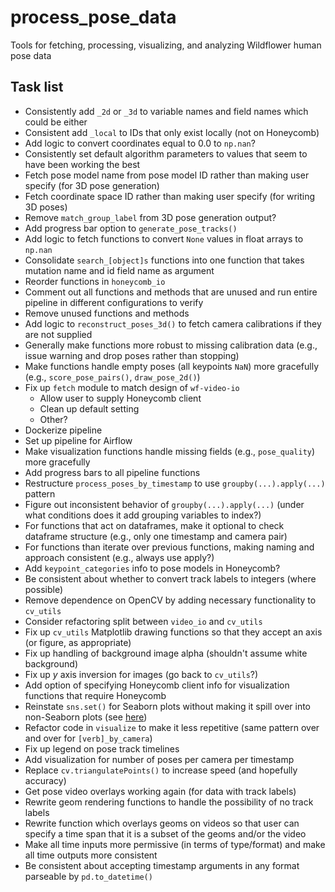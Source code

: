 # process_pose_data

Tools for fetching, processing, visualizing, and analyzing Wildflower human pose data

## Task list

* Consistently add `_2d` or `_3d` to variable names and field names which could be either
* Consistent add `_local` to IDs that only exist locally (not on Honeycomb)
* Add logic to convert coordinates equal to 0.0 to `np.nan`?
* Consistently set default algorithm parameters to values that seem to have been working the best
* Fetch pose model name from pose model ID rather than making user specify (for 3D pose generation)
* Fetch coordinate space ID rather than making user specify (for writing 3D poses)
* Remove `match_group_label` from 3D pose generation output?
* Add progress bar option to `generate_pose_tracks()`
* Add logic to fetch functions to convert `None` values in float arrays to `np.nan`
* Consolidate `search_[object]s` functions into one function that takes mutation name and id field name as argument
* Reorder functions in `honeycomb_io`
* Comment out all functions and methods that are unused and run entire pipeline in different configurations to verify
* Remove unused functions and methods
* Add logic to `reconstruct_poses_3d()` to fetch camera calibrations if they are not supplied
* Generally make functions more robust to missing calibration data (e.g., issue warning and drop poses rather than stopping)
* Make functions handle empty poses (all keypoints `NaN`) more gracefully (e.g., `score_pose_pairs()`, `draw_pose_2d()`)
* Fix up `fetch` module to match design of `wf-video-io`
  - Allow user to supply Honeycomb client
  - Clean up default setting
  - Other?
* Dockerize pipeline
* Set up pipeline for Airflow
* Make visualization functions handle missing fields (e.g., `pose_quality`) more gracefully
* Add progress bars to all pipeline functions
* Restructure `process_poses_by_timestamp` to use `groupby(...).apply(...)` pattern
* Figure out inconsistent behavior of `groupby(...).apply(...)` (under what conditions does it add grouping variables to index?)
* For functions that act on dataframes, make it optional to check dataframe structure (e.g., only one timestamp and camera pair)
* For functions than iterate over previous functions, making naming and approach consistent (e.g., always use apply?)
* Add `keypoint_categories` info to pose models in Honeycomb?
* Be consistent about whether to convert track labels to integers (where possible)
* Remove dependence on OpenCV by adding necessary functionality to `cv_utils`
* Consider refactoring split between `video_io` and `cv_utils`
* Fix up `cv_utils` Matplotlib drawing functions so that they accept an axis (or figure, as appropriate)
* Fix up handling of background image alpha (shouldn't assume white background)
* Fix up _y_ axis inversion for images (go back to `cv_utils`?)
* Add option of specifying Honeycomb client info for visualization functions that require Honeycomb
* Reinstate `sns.set()` for Seaborn plots without making it spill over into non-Seaborn plots (see [here](https://stackoverflow.com/questions/26899310/python-seaborn-to-reset-back-to-the-matplotlib))
* Refactor code in `visualize` to make it less repetitive (same pattern over and over for `[verb]_by_camera`)
* Fix up legend on pose track timelines
* Add visualization for number of poses per camera per timestamp
* Replace `cv.triangulatePoints()` to increase speed (and hopefully accuracy)
* Get pose video overlays working again (for data with track labels)
* Rewrite geom rendering functions to handle the possibility of no track labels
* Rewrite function which overlays geoms on videos so that user can specify a time span that it is a subset of the geoms and/or the video
* Make all time inputs more permissive (in terms of type/format) and make all time outputs more consistent
* Be consistent about accepting timestamp arguments in any format parseable by `pd.to_datetime()`
